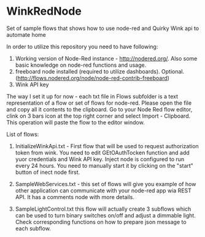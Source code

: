 # WinkRedNode
Set of sample flows that shows how to use node-red and Quirky Wink api to automate home

In order to utilize this repository you need to have following:

 1. Working version of Node-Red instance - http://nodered.org/. Also some basic knowledge on node-red functions and usage.
 2. freeboard node installed (required to utilize dashboards). Optional. (http://flows.nodered.org/node/node-red-contrib-freeboard)
 3. Wink API key

The way I set it up for now - each txt file in Flows subfolder is a text representation of a flow or set of flows for node-red. 
Please open the file and copy all it contents to the clipboard. Go to your Node Red flow editor, clink on 3 bars icon at the top right corner and select Import - Clipboard. This operation will paste the flow to the editor window. 

List of flows:

1. InitializeWinkApi.txt - First flow that will be used to request authorization token from wink. You need to edit GEtOAuthTocken function and add yuor credentials and Wink API key. Inject node is configured to run every 24 hours. You need to manually start it by clicking on the "start" button of inect node first.

2. SampleWebServices.txt - this set of flows will give you example of how other application can communicate with your node-red app wia REST API. It has a comments node with more details.

3. SampleLightControl.txt this flow will actually create 3 subflows which can be used to turn binary switches on/off and adjust a dimmable light. Check corresponding functions on how to prepare json message to each subflow.
